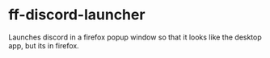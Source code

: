 # ff-discord-launcher
Launches discord in a firefox popup window so that it looks like the desktop app, but its in firefox.
